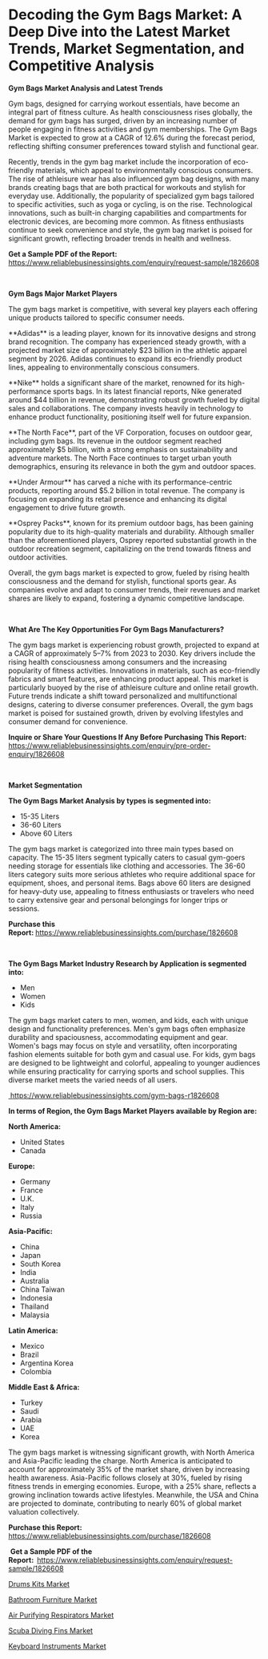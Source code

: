 <p><h1>Decoding the Gym Bags Market: A Deep Dive into the Latest Market Trends, Market Segmentation, and Competitive Analysis</h1></p><p><strong>Gym Bags Market Analysis and Latest Trends</strong></p>
<p><p>Gym bags, designed for carrying workout essentials, have become an integral part of fitness culture. As health consciousness rises globally, the demand for gym bags has surged, driven by an increasing number of people engaging in fitness activities and gym memberships. The Gym Bags Market is expected to grow at a CAGR of 12.6% during the forecast period, reflecting shifting consumer preferences toward stylish and functional gear.</p><p>Recently, trends in the gym bag market include the incorporation of eco-friendly materials, which appeal to environmentally conscious consumers. The rise of athleisure wear has also influenced gym bag designs, with many brands creating bags that are both practical for workouts and stylish for everyday use. Additionally, the popularity of specialized gym bags tailored to specific activities, such as yoga or cycling, is on the rise. Technological innovations, such as built-in charging capabilities and compartments for electronic devices, are becoming more common. As fitness enthusiasts continue to seek convenience and style, the gym bag market is poised for significant growth, reflecting broader trends in health and wellness.</p></p>
<p><strong>Get a Sample PDF of the Report:&nbsp;</strong> <a href="https://www.reliablebusinessinsights.com/enquiry/request-sample/1826608?utm_campaign=63&utm_medium=2&utm_source=Github&utm_content=ia&utm_term=07022025&utm_id=gym-bags">https://www.reliablebusinessinsights.com/enquiry/request-sample/1826608</a></p>
<p>&nbsp;</p>
<p><strong>Gym Bags Major Market Players</strong></p>
<p><p>The gym bags market is competitive, with several key players each offering unique products tailored to specific consumer needs. </p><p>**Adidas** is a leading player, known for its innovative designs and strong brand recognition. The company has experienced steady growth, with a projected market size of approximately $23 billion in the athletic apparel segment by 2026. Adidas continues to expand its eco-friendly product lines, appealing to environmentally conscious consumers.</p><p>**Nike** holds a significant share of the market, renowned for its high-performance sports bags. In its latest financial reports, Nike generated around $44 billion in revenue, demonstrating robust growth fueled by digital sales and collaborations. The company invests heavily in technology to enhance product functionality, positioning itself well for future expansion.</p><p>**The North Face**, part of the VF Corporation, focuses on outdoor gear, including gym bags. Its revenue in the outdoor segment reached approximately $5 billion, with a strong emphasis on sustainability and adventure markets. The North Face continues to target urban youth demographics, ensuring its relevance in both the gym and outdoor spaces.</p><p>**Under Armour** has carved a niche with its performance-centric products, reporting around $5.2 billion in total revenue. The company is focusing on expanding its retail presence and enhancing its digital engagement to drive future growth.</p><p>**Osprey Packs**, known for its premium outdoor bags, has been gaining popularity due to its high-quality materials and durability. Although smaller than the aforementioned players, Osprey reported substantial growth in the outdoor recreation segment, capitalizing on the trend towards fitness and outdoor activities.</p><p>Overall, the gym bags market is expected to grow, fueled by rising health consciousness and the demand for stylish, functional sports gear. As companies evolve and adapt to consumer trends, their revenues and market shares are likely to expand, fostering a dynamic competitive landscape.</p></p>
<p>&nbsp;</p>
<p><strong>What Are The Key Opportunities For Gym Bags Manufacturers?</strong></p>
<p><p>The gym bags market is experiencing robust growth, projected to expand at a CAGR of approximately 5–7% from 2023 to 2030. Key drivers include the rising health consciousness among consumers and the increasing popularity of fitness activities. Innovations in materials, such as eco-friendly fabrics and smart features, are enhancing product appeal. This market is particularly buoyed by the rise of athleisure culture and online retail growth. Future trends indicate a shift toward personalized and multifunctional designs, catering to diverse consumer preferences. Overall, the gym bags market is poised for sustained growth, driven by evolving lifestyles and consumer demand for convenience.</p></p>
<p><strong>Inquire or Share Your Questions If Any Before Purchasing This Report:</strong> <a href="https://www.reliablebusinessinsights.com/enquiry/pre-order-enquiry/1826608?utm_campaign=63&utm_medium=2&utm_source=Github&utm_content=ia&utm_term=07022025&utm_id=gym-bags">https://www.reliablebusinessinsights.com/enquiry/pre-order-enquiry/1826608</a></p>
<p>&nbsp;</p>
<p><strong>Market Segmentation</strong></p>
<p><strong>The Gym Bags Market Analysis by types is segmented into:</strong></p>
<p><ul><li>15-35 Liters</li><li>36-60 Liters</li><li>Above 60 Liters</li></ul></p>
<p><p>The gym bags market is categorized into three main types based on capacity. The 15-35 liters segment typically caters to casual gym-goers needing storage for essentials like clothing and accessories. The 36-60 liters category suits more serious athletes who require additional space for equipment, shoes, and personal items. Bags above 60 liters are designed for heavy-duty use, appealing to fitness enthusiasts or travelers who need to carry extensive gear and personal belongings for longer trips or sessions.</p></p>
<p><strong>Purchase this Report:&nbsp;</strong><a href="https://www.reliablebusinessinsights.com/purchase/1826608?utm_campaign=63&utm_medium=2&utm_source=Github&utm_content=ia&utm_term=07022025&utm_id=gym-bags">https://www.reliablebusinessinsights.com/purchase/1826608</a></p>
<p>&nbsp;</p>
<p><strong>The Gym Bags Market Industry Research by Application is segmented into:</strong></p>
<p><ul><li>Men</li><li>Women</li><li>Kids</li></ul></p>
<p><p>The gym bags market caters to men, women, and kids, each with unique design and functionality preferences. Men's gym bags often emphasize durability and spaciousness, accommodating equipment and gear. Women's bags may focus on style and versatility, often incorporating fashion elements suitable for both gym and casual use. For kids, gym bags are designed to be lightweight and colorful, appealing to younger audiences while ensuring practicality for carrying sports and school supplies. This diverse market meets the varied needs of all users.</p></p>
<p><a href="https://www.reliablebusinessinsights.com/gym-bags-r1826608?utm_campaign=63&utm_medium=2&utm_source=Github&utm_content=ia&utm_term=07022025&utm_id=gym-bags">&nbsp;https://www.reliablebusinessinsights.com/gym-bags-r1826608</a></p>
<p><strong>In terms of Region, the Gym Bags Market Players available by Region are:</strong></p>
<p>
    <p> <strong> North America: </strong>
        <ul>
            <li>United States</li>
            <li>Canada</li>
        </ul>
        </p> 
    <p> <strong> Europe: </strong>
        <ul>
            <li>Germany</li>
            <li>France</li>
            <li>U.K.</li>
            <li>Italy</li>
            <li>Russia</li>
        </ul>
        </p> 
    <p> <strong> Asia-Pacific: </strong>
        <ul>
            <li>China</li>
            <li>Japan</li>
            <li>South Korea</li>
            <li>India</li>
            <li>Australia</li>
            <li>China Taiwan</li>
            <li>Indonesia</li>
            <li>Thailand</li>
            <li>Malaysia</li>
        </ul>
        </p> 
    <p> <strong> Latin America: </strong>
        <ul>
            <li>Mexico</li>
            <li>Brazil</li>
            <li>Argentina Korea</li>
            <li>Colombia</li>
        </ul>
        </p> 
    <p> <strong> Middle East & Africa: </strong>
        <ul>
            <li>Turkey</li>
            <li>Saudi</li>
            <li>Arabia</li>
            <li>UAE</li>
            <li>Korea</li>
        </ul>
    </p>
    </p>
<p><p>The gym bags market is witnessing significant growth, with North America and Asia-Pacific leading the charge. North America is anticipated to account for approximately 35% of the market share, driven by increasing health awareness. Asia-Pacific follows closely at 30%, fueled by rising fitness trends in emerging economies. Europe, with a 25% share, reflects a growing inclination towards active lifestyles. Meanwhile, the USA and China are projected to dominate, contributing to nearly 60% of global market valuation collectively.</p></p>
<p><strong>Purchase this Report: </strong><a href="https://www.reliablebusinessinsights.com/purchase/1826608?utm_campaign=63&utm_medium=2&utm_source=Github&utm_content=ia&utm_term=07022025&utm_id=gym-bags">https://www.reliablebusinessinsights.com/purchase/1826608</a></p>
<p>&nbsp;<strong>Get a Sample PDF of the Report:&nbsp;&nbsp;</strong><a href="https://www.reliablebusinessinsights.com/enquiry/request-sample/1826608?utm_campaign=63&utm_medium=2&utm_source=Github&utm_content=ia&utm_term=07022025&utm_id=gym-bags">https://www.reliablebusinessinsights.com/enquiry/request-sample/1826608</a></p>
<p><strong></strong></p>
<p><p><a href="https://github.com/muvdibezuh/Market-Research-Report-List-1/blob/main/drums-kits-market.md?utm_campaign=63&utm_medium=2&utm_source=Github&utm_content=ia&utm_term=07022025&utm_id=gym-bags">Drums Kits Market</a></p><p><a href="https://github.com/ajayanhaizan/Market-Research-Report-List-1/blob/main/bathroom-furniture-market.md?utm_campaign=63&utm_medium=2&utm_source=Github&utm_content=ia&utm_term=07022025&utm_id=gym-bags">Bathroom Furniture Market</a></p><p><a href="https://github.com/dailyspunj47/Market-Research-Report-List-1/blob/main/air-purifying-respirators-market.md?utm_campaign=63&utm_medium=2&utm_source=Github&utm_content=ia&utm_term=07022025&utm_id=gym-bags">Air Purifying Respirators Market</a></p><p><a href="https://github.com/biyajausenik/Market-Research-Report-List-1/blob/main/scuba-diving-fins-market.md?utm_campaign=63&utm_medium=2&utm_source=Github&utm_content=ia&utm_term=07022025&utm_id=gym-bags">Scuba Diving Fins Market</a></p><p><a href="https://github.com/momossidram/Market-Research-Report-List-1/blob/main/keyboard-instruments-market.md?utm_campaign=63&utm_medium=2&utm_source=Github&utm_content=ia&utm_term=07022025&utm_id=gym-bags">Keyboard Instruments Market</a></p></p>